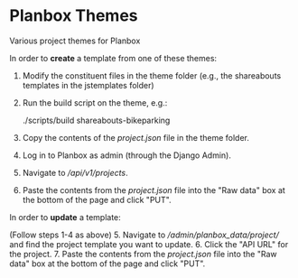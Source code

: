 Planbox Themes
==============

Various project themes for Planbox

In order to **create** a template from one of these themes:

1. Modify the constituent files in the theme folder (e.g., the shareabouts templates in the jstemplates folder)
2. Run the build script on the theme, e.g.:

      ./scripts/build shareabouts-bikeparking

3. Copy the contents of the *project.json* file in the theme folder.
4. Log in to Planbox as admin (through the Django Admin).
5. Navigate to */api/v1/projects*.
6. Paste the contents from the *project.json* file into the "Raw data" box at the bottom of the page and click "PUT".

In order to **update** a template:

(Follow steps 1-4 as above)
5. Navigate to */admin/planbox_data/project/* and find the project template you want to update.
6. Click the "API URL" for the project.
7. Paste the contents from the *project.json* file into the "Raw data" box at the bottom of the page and click "PUT".
